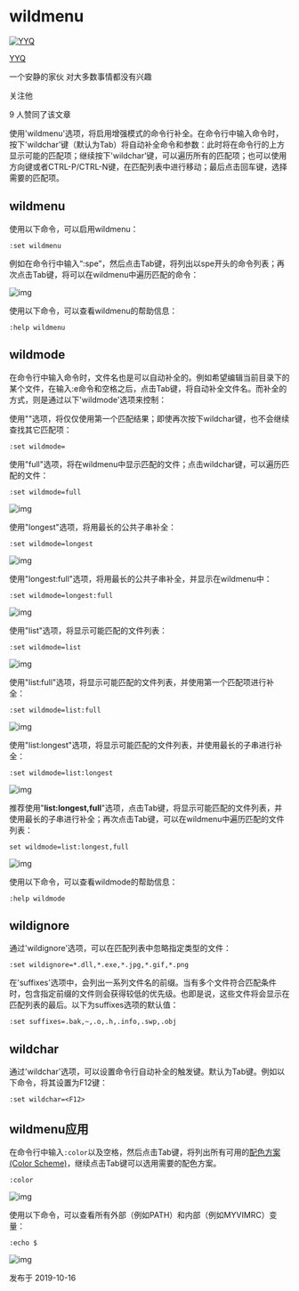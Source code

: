 # wildmenu

[![YYQ](https://pic1.zhimg.com/v2-c4432de041354a82800b86e53483c9c7_xs.jpg?source=172ae18b)](https://www.zhihu.com/people/anthony.yuan)

[YYQ](https://www.zhihu.com/people/anthony.yuan)

一个安静的家伙 对大多数事情都没有兴趣

关注他

9 人赞同了该文章

使用'wildmenu'选项，将启用增强模式的命令行补全。在命令行中输入命令时，按下'wildchar'键（默认为Tab）将自动补全命令和参数：此时将在命令行的上方显示可能的匹配项；继续按下'wildchar'键，可以遍历所有的匹配项；也可以使用方向键或者CTRL-P/CTRL-N键，在匹配列表中进行移动；最后点击回车键，选择需要的匹配项。

## **wildmenu**

使用以下命令，可以启用wildmenu：

```vim
:set wildmenu
```

例如在命令行中输入“:spe”，然后点击Tab键，将列出以spe开头的命令列表；再次点击Tab键，将可以在wildmenu中遍历匹配的命令：

![img](https://pic3.zhimg.com/80/v2-4473a8fee54b983b4d6a813b600c4642_720w.jpg)

使用以下命令，可以查看wildmenu的帮助信息：

```vim
:help wildmenu
```

## wildmode

在命令行中输入命令时，文件名也是可以自动补全的。例如希望编辑当前目录下的某个文件，在输入:e命令和空格之后，点击Tab键，将自动补全文件名。而补全的方式，则是通过以下'wildmode'选项来控制：

使用""选项，将仅仅使用第一个匹配结果；即使再次按下wildchar键，也不会继续查找其它匹配项：

```vim
:set wildmode=
```

使用"full"选项，将在wildmenu中显示匹配的文件；点击wildchar键，可以遍历匹配的文件：

```vim
:set wildmode=full
```

![img](https://pic1.zhimg.com/80/v2-5b7401b8e91cb1ae85ae0e9661cd0f3c_720w.png)

使用"longest"选项，将用最长的公共子串补全：

```vim
:set wildmode=longest
```

![img](https://pic2.zhimg.com/80/v2-6b8c53abedc2bdb8157026e36973b701_720w.png)

使用"longest:full"选项，将用最长的公共子串补全，并显示在wildmenu中：

```vim
:set wildmode=longest:full
```

![img](https://pic4.zhimg.com/80/v2-c0d269c277c1bd3cb3be9a03ad8e1677_720w.png)

使用"list"选项，将显示可能匹配的文件列表：

```vim
:set wildmode=list
```

![img](https://pic1.zhimg.com/80/v2-6f09b114ca9abc1a6519658876e014bc_720w.jpg)

使用"list:full"选项，将显示可能匹配的文件列表，并使用第一个匹配项进行补全：

```vim
:set wildmode=list:full
```

![img](https://pic2.zhimg.com/80/v2-da6d817b5e2b6cf16b2160a3f23b6795_720w.jpg)

使用"list:longest"选项，将显示可能匹配的文件列表，并使用最长的子串进行补全：

```vim
:set wildmode=list:longest
```

![img](https://pic4.zhimg.com/80/v2-383e4ac763bd545669f9d4411b6cf39b_720w.jpg)

推荐使用"**list:longest,full**"选项，点击Tab键，将显示可能匹配的文件列表，并使用最长的子串进行补全；再次点击Tab键，可以在wildmenu中遍历匹配的文件列表：

```vim
set wildmode=list:longest,full
```

![img](https://pic2.zhimg.com/80/v2-da6d817b5e2b6cf16b2160a3f23b6795_720w.jpg)

使用以下命令，可以查看wildmode的帮助信息：

```vim
:help wildmode
```

## wildignore

通过'wildignore'选项，可以在匹配列表中忽略指定类型的文件：

```vim
:set wildignore=*.dll,*.exe,*.jpg,*.gif,*.png
```

在'suffixes'选项中，会列出一系列文件名的前缀。当有多个文件符合匹配条件时，包含指定前缀的文件则会获得较低的优先级。也即是说，这些文件将会显示在匹配列表的最后。以下为suffixes选项的默认值：

```vim
:set suffixes=.bak,~,.o,.h,.info,.swp,.obj
```

## wildchar

通过'wildchar'选项，可以设置命令行自动补全的触发键。默认为Tab键。例如以下命令，将其设置为F12键：

```vim
:set wildchar=<F12>
```

## wildmenu应用

在命令行中输入`:color`以及空格，然后点击Tab键，将列出所有可用的[配色方案(Color Scheme)](https://link.zhihu.com/?target=http%3A//yyq123.github.io/learn-vim/learn-vi-62-ColorScheme.html)，继续点击Tab键可以选用需要的配色方案。

```vim
:color 
```

![img](https://pic4.zhimg.com/80/v2-5447d52b27e613d79a2f7e23875af497_720w.png)

使用以下命令，可以查看所有外部（例如PATH）和内部（例如MYVIMRC）变量：

```vim
:echo $
```

![img](https://pic3.zhimg.com/80/v2-884c91d6d982c239ccad6d8407e50322_720w.jpg)



发布于 2019-10-16